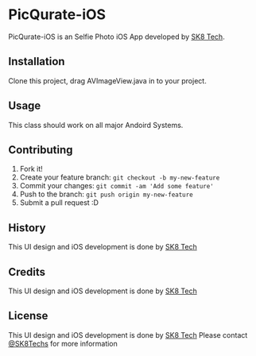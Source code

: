 
# PicQurate-iOS

PicQurate-iOS is an Selfie Photo iOS App developed by [SK8 Tech](http://sk8techs.com).


## Installation
Clone this project, drag AVImageView.java in to your project.


## Usage
This class should work on all major Andoird Systems.


## Contributing
1. Fork it!
2. Create your feature branch: `git checkout -b my-new-feature`
3. Commit your changes: `git commit -am 'Add some feature'`
4. Push to the branch: `git push origin my-new-feature`
5. Submit a pull request :D


## History
This UI design and iOS development is done by [SK8 Tech](http://sk8techs.com)


## Credits
This UI design and iOS development is done by [SK8 Tech](http://sk8techs.com)


## License
This UI design and iOS development is done by [SK8 Tech](http://sk8techs.com) Please contact [@SK8Techs](http://sk8techs.com/contact/) for more information